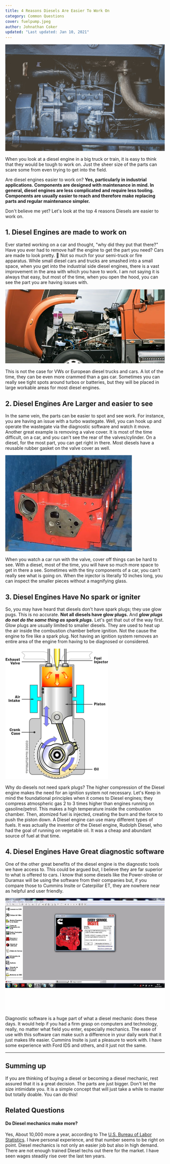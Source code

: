 ```yaml
---
title: 4 Reasons Diesels Are Easier To Work On
category: Common Questions
cover: fuelpump.jpeg
author: Johnathan Coker
updated: "Last updated: Jan 10, 2021"
---
```


![test](./fuelpump.jpeg)

When you look at a diesel engine in a big truck or train, it is easy to think that they would be tough to work on. Just the sheer size of the parts can scare some from even trying to get into the field.

Are diesel engines easier to work on? **Yes, particularly in industrial applications. Components are designed with maintenance in mind. In general, diesel engines are less complicated and require less tooling. Components are usually easier to reach and therefore make replacing parts and regular maintenance simpler.**

Don't believe me yet? Let's look at the top 4 reasons Diesels are easier to work on.

## 1. Diesel Engines are made to work on

Ever started working on a car and thought, "why did they put that there?" Have you ever had to remove half the engine to get the part you need? Cars are made to look pretty. 🚗 Not so much for your semi-truck or fire apparatus. While small diesel cars and trucks are smashed into a small space, when you get into the industrial side diesel engines, there is a vast improvement in the area with which you have to work. I am not saying it is always that easy, but most of the time, when you open the hood, you can see the part you are having issues with.

![hood](openhood.jpg)

This is not the case for VWs or European diesel trucks and cars. A lot of the time, they can be even more crammed than a gas car. Sometimes you can really see tight spots around turbos or batteries, but they will be placed in large workable areas for most diesel engines.

## 2. Diesel Engines Are Larger and easier to see

In the same vein, the parts can be easier to spot and see work. For instance, you are having an issue with a turbo wastegate. Well, you can hook up and operate the wastegate via the diagnostic software and watch it move. Another great example is removing a valve cover. It is most of the time difficult, on a car, and you can't see the rear of the valves/cylinder. On a diesel, for the most part, you can get right in there. Most diesels have a reusable rubber gasket on the valve cover as well.

![photo](./isx.jpg)

When you watch a car run with the valve, cover off things can be hard to see. With a diesel, most of the time, you will have so much more space to get in there a see. Sometimes with the tiny components of a car, you can't really see what is going on. When the injector is literally 10 inches long, you can inspect the smaller pieces without a magnifying glass.

## 3. Diesel Engines Have No spark or igniter

So, you may have heard that diesels don't have spark plugs; they use glow pugs. This is no accurate. **Not all diesels have glow plugs.** And **_glow plugs do not do the same thing as spark plugs._** Let's get that out of the way first. Glow plugs are usually limited to smaller diesels. They are used to heat up the air inside the combustion chamber before ignition. Not the cause the engine to fire like a spark plug. Not having an ignition system removes an entire area of the engine from having to be diagnosed or considered.

![cylinder](./clyder.gif)

Why do diesels not need spark plugs? The higher compression of the Diesel engine makes the need for an ignition system not necessary. Let's Keep in mind the foundational principles when it comes to Diesel engines; they compress atmospheric gas 2 to 3 times higher than engines running on gasoline/petrol. This makes a high temperature inside the combustion chamber. Then, atomized fuel is injected, creating the burn and the force to push the piston down. A Diesel engine can use many different types of fuels. It was actually the inventor of the Diesel engine, Rudolph Diesel, who had the goal of running on vegetable oil. It was a cheap and abundant source of fuel at that time.

## 4. Diesel Engines Have Great diagnostic software

One of the other great benefits of the diesel engine is the diagnostic tools we have access to. This could be argued but, I believe they are far superior to what is offered to cars. I know that some diesels like the Power-stroke or Duramax will be using the software from their companies but, if you compare those to Cummins Insite or Caterpillar ET, they are nowhere near as helpful and user friendly.

![insite](./insite.jpg)

Diagnostic software is a huge part of what a diesel mechanic does these days. It would help if you had a firm grasp on computers and technology, really, no matter what field you enter, especially mechanics. The ease of use with this software can make such a difference in your daily work that it just makes life easier. Cummins Insite is just a pleasure to work with. I have some experience with Ford IDS and others, and it just not the same.

---

## Summing up

If you are thinking of buying a diesel or becoming a diesel mechanic, rest assured that it is a great decision. The parts are just bigger. Don't let the size intimidate you. It is a simple concept that will just take a while to master but totally doable. You can do this!

## Related Questions

#### Do Diesel mechanics make more?

Yes, About 10,000 more a year, according to The [U.S. Bureau of Labor Statistics](https://www.bls.gov/ooh/installation-maintenance-and-repair/diesel-service-technicians-and-mechanics.htm). I have personal experience, and that number seems to be right on point. Diesel mechanics is not only an easier job but also in high demand. There are not enough trained Diesel techs out there for the market. I have seen wages steadily rise over the last ten years.
